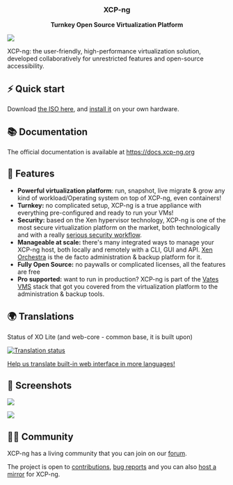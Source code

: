 <h3 align="center"><b>XCP-ng</b></h3>
<p align="center"><b>Turnkey Open Source Virtualization Platform</b></p>

![](https://repository-images.githubusercontent.com/115137464/d31efd36-b148-4d9b-a2a3-fea9663fedf7)

XCP-ng: the user-friendly, high-performance virtualization solution, developed collaboratively for unrestricted features and open-source accessibility.

## ⚡️ Quick start

Download [the ISO here](https://mirrors.xcp-ng.org/isos/8.2/xcp-ng-8.2.1.iso?https=1), and [install it](https://xcp-ng.org/#easy-to-install) on your own hardware.

## 📚 Documentation

The official documentation is available at https://docs.xcp-ng.org

## 🚀 Features

- **Powerful virtualization platform**: run, snapshot, live migrate & grow any kind of workload/Operating system on top of XCP-ng, even containers!
- **Turnkey:** no complicated setup, XCP-ng is a true appliance with everything pre-configured and ready to run your VMs!
- **Security:** based on the Xen hypervisor technology, XCP-ng is one of the most secure virtualization platform on the market, both technologically and with a really [serious security workflow](https://docs.xcp-ng.org/project/security).
- **Manageable at scale:** there's many integrated ways to manage your XCP-ng host, both locally and remotely with a CLI, GUI and API. [Xen Orchestra](https://vates.tech/xen-orchestra/) is the de facto administration & backup platform for it.
- **Fully Open Source:** no paywalls or complicated licenses, all the features are free
- **Pro supported:** want to run in production? XCP-ng is part of the [Vates VMS](https://vates.tech/) stack that got you covered from the virtualization platform to the administration & backup tools.

## 🌍 Translations

Status of XO Lite (and web-core - common base, it is built upon)

[![Translation status](http://translate.vates.tech/widget/xen-orchestra/multi-auto.svg)](http://translate.vates.tech/engage/xen-orchestra/)

[Help us translate built-in web interface in more languages!](http://translate.vates.tech/engage/xen-orchestra/)

## 📸 Screenshots

![](https://vates.tech/assets/img/misc/XOLite_Pool_dashboard_mockup_dashes_light_2.png.avif)

![](https://xen-orchestra.com/blog/content/images/size/w1600/2023/05/Desktop---Pool-dashboard---Default.png)

## 🧑‍🚀 Community

XCP-ng has a living community that you can join on our [forum](https://xcp-ng.org/forum/). 

The project is open to [contributions](https://github.com/xcp-ng/xcp/wiki/Development-process-tour), [bug reports](https://github.com/xcp-ng/xcp/wiki/How-to-report-bugs) and you can also [host a mirror](https://github.com/xcp-ng/xcp/wiki/Mirrors) for XCP-ng.

